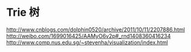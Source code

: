 # Trie 树

http://www.cnblogs.com/dolphin0520/archive/2011/10/11/2207886.html
http://weibo.com/1699016425/AAMyO6v2p#_rnd1408360416234
http://www.comp.nus.edu.sg/~stevenha/visualization/index.html
